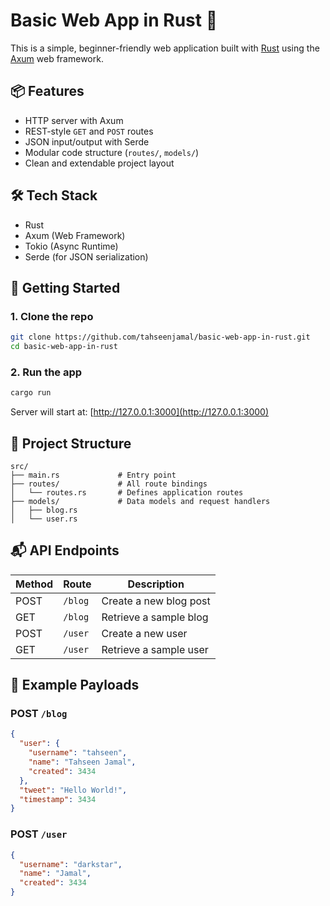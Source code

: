 # Basic Web App in Rust 🚀

This is a simple, beginner-friendly web application built with [Rust](https://www.rust-lang.org/) using the [Axum](https://docs.rs/axum) web framework.

## 📦 Features

- HTTP server with Axum
- REST-style `GET` and `POST` routes
- JSON input/output with Serde
- Modular code structure (`routes/`, `models/`)
- Clean and extendable project layout

## 🛠 Tech Stack

- Rust
- Axum (Web Framework)
- Tokio (Async Runtime)
- Serde (for JSON serialization)

## 🚀 Getting Started

### 1. Clone the repo

```bash
git clone https://github.com/tahseenjamal/basic-web-app-in-rust.git
cd basic-web-app-in-rust
```

### 2. Run the app

```bash
cargo run
```

Server will start at: [http://127.0.0.1:3000](http://127.0.0.1:3000)

## 📁 Project Structure

```
src/
├── main.rs             # Entry point
├── routes/             # All route bindings
│   └── routes.rs       # Defines application routes
├── models/             # Data models and request handlers
│   ├── blog.rs
│   └── user.rs
```

## 📬 API Endpoints

| Method | Route    | Description               |
|--------|----------|---------------------------|
| POST   | `/blog`  | Create a new blog post    |
| GET    | `/blog`  | Retrieve a sample blog    |
| POST   | `/user`  | Create a new user         |
| GET    | `/user`  | Retrieve a sample user    |

## 🔧 Example Payloads

### POST `/blog`

```json
{
  "user": {
    "username": "tahseen",
    "name": "Tahseen Jamal",
    "created": 3434
  },
  "tweet": "Hello World!",
  "timestamp": 3434
}
```

### POST `/user`

```json
{
  "username": "darkstar",
  "name": "Jamal",
  "created": 3434
}
```

